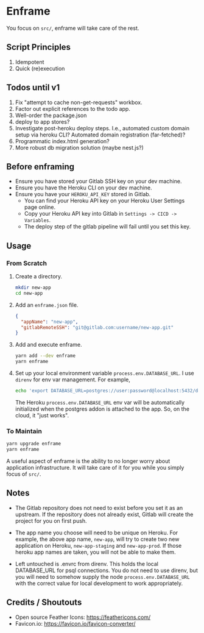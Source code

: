 # Enframe

You focus on `src/`, enframe will take care of the rest.

## Script Principles

1. Idempotent
1. Quick (re)execution

## Todos until v1

1. Fix "attempt to cache non-get-requests" workbox.
1. Factor out explicit references to the todo app.
1. Well-order the package.json
1. deploy to app stores?
1. Investigate post-heroku deploy steps. I.e., automated custom domain setup via heroku CLI? Automated domain registration (far-fetched)?
1. Programmatic index.html generation?
1. More robust db migration solution (maybe nest.js?)

## Before enframing

- Ensure you have stored your Gitlab SSH key on your dev machine.
- Ensure you have the Heroku CLI on your dev machine.
- Ensure you have your `HEROKU_API_KEY` stored in Gitlab.
  - You can find your Heroku API key on your Heroku User Settings page online.
  - Copy your Heroku API key into Gitlab in `Settings -> CICD -> Variables`.
  - The deploy step of the gitlab pipeline will fail until you set this key.

## Usage

### From Scratch

1. Create a directory.

   ```bash
   mkdir new-app
   cd new-app
   ```

1. Add an `enframe.json` file.

   ```json
   {
     "appName": "new-app",
     "gitlabRemoteSSH": "git@gitlab.com:username/new-app.git"
   }
   ```

1. Add and execute enframe.

   ```bash
   yarn add --dev enframe
   yarn enframe
   ```

1. Set up your local environment variable `process.env.DATABASE_URL`. I use `direnv` for env var management. For example,

   ```bash
   echo 'export DATABASE_URL=postgres://user:password@localhost:5432/dbname' >> .envrc
   ```

   The Heroku `process.env.DATABASE_URL` env var will be automatically initialized when the postgres addon is attached to the app. So, on the cloud, it "just works".

### To Maintain

```bash
yarn upgrade enframe
yarn enframe
```

A useful aspect of enframe is the ability to no longer worry about application infrastructure. It will take care of it for you while you simply focus of `src/`.

## Notes

- The Gitlab repository does not need to exist before you set it as an upstream. If the repository does not already exist, Gitlab will create the project for you on first push.

- The app name you choose will need to be unique on Heroku. For example, the above app name, `new-app`, will try to create two new application on Heroku, `new-app-staging` and `new-app-prod`. If those heroku app names are taken, you will not be able to make them.

- Left untouched is .envrc from direnv. This holds the local DATABASE_URL for psql connections. You do not need to use direnv, but you will need to somehow supply the node `process.env.DATABASE_URL` with the correct value for local development to work appropriately.

## Credits / Shoutouts

- Open source Feather Icons: https://feathericons.com/
- Favicon.io: https://favicon.io/favicon-converter/
